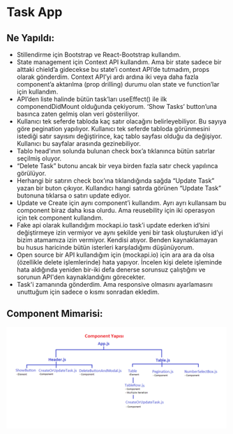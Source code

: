 # Task App
## Ne Yapıldı: 
- Stillendirme için Bootstrap ve React-Bootstrap kullandım. 
- State management için Context API kullandım. Ama bir state sadece bir alttaki chield’a gidecekse bu state’i context API’de tutmadım, props olarak gönderdim. Context API’yi ardı ardına iki veya daha fazla component’a aktarılma (prop drilling) durumu olan state ve function’lar için kullandım. 
- API’den liste halinde bütün task’ları useEffect() ile ilk componendDidMount olduğunda çekiyorum. ‘Show Tasks’ button’una basınca zaten gelmiş olan veri gösteriliyor. 
- Kullanıcı tek seferde tabloda kaç satır olacağını belirleyebiliyor. Bu sayıya göre pegination yapılıyor. Kullanıcı tek seferde tabloda görünmesini istediği satır sayısını değiştirince, kaç tablo sayfası olduğu da değişiyor. Kullanıcı bu sayfalar arasında gezinebiliyor. 
- Tablo head’ının solunda bulunan check box’a tıklanınca bütün satırlar seçilmiş oluyor. 
- “Delete Task” butonu ancak bir veya birden fazla satır check yapılınca görülüyor. 
- Herhangi bir satırın check box’ına tıklandığında sağda “Update Task” yazan bir buton çıkıyor. Kullandıcı hangi satırda görünen “Update Task” butonuna tıklarsa o satırı update ediyor. 
- Update ve Create için aynı component’i kullandım. Ayrı ayrı kullansam bu component biraz daha kısa olurdu. Ama reusebility için iki operasyon için tek component kullandım. 
- Fake api olarak kullandığım mockapi.io task’i update ederken id’sini değiştirmeye izin vermiyor ve aynı şekilde yeni bir task oluşturuken id’yi bizim atamamıza izin vermiyor. Kendisi atıyor. Benden kaynaklamayan bu husus haricinde bütün isterleri karşıladığımı düşünüyorum. 
- Open source bir API kullandığım için (mockapi.io) için ara ara da olsa  (özellikle delete işlemlerinde) hata yapıyor. İncelen kişi delete işleminde hata aldığında yeniden bir-iki defa denerse sorunsuz çalıştığını ve sorunun API'den kaynaklandığını görecekter.  
- Task'i zamanında gönderdim. Ama responsive olmasını ayarlamasını unuttuğum için sadece o kısmı sonradan ekledim. 

## Component Mimarisi:
<img src='./project_structure.png'>
